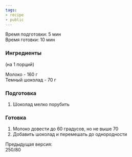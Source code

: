 ```yaml
---
tags:
- recipe
- public
---
```


Время подготовки: 5 мин  
Время готовки: 10 мин

### Ингредиенты

(на 1 порций)

Молоко - 160 г  
Темный шоколад - 70 г

### Подготовка

1. Шоколад мелко порубить

### Готовка

1. Молоко довести до 60 градусов, но не выше 70
1. Добавить шоколад и перемешать до однородности

Предыдущая версия:  
250/80

